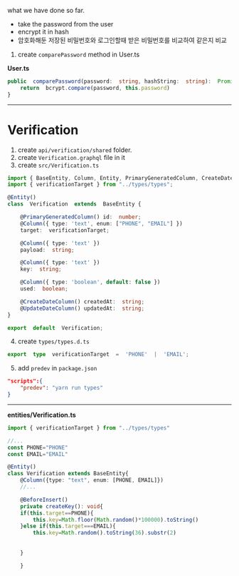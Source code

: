what we have done so far.
- take the password from the user
- encrypt it in hash
- 암호화해둔 저장된 비밀번호와 로그인할때 받은 비밀번호를 비교하여 같은지 비교

1. create `comparePassword` method in User.ts

**User.ts**
```typescript
public  comparePassword(password:  string, hashString:  string):  Promise<boolean> {
	return  bcrypt.compare(password, this.password)
}
```
-------------------
# Verification
1. create `api/verification/shared` folder.
2. create `Verification.graphql` file in it
3. create `src/Verification.ts`

```typescript
import { BaseEntity, Column, Entity, PrimaryGeneratedColumn, CreateDateColumn, UpdateDateColumn } from  'typeorm';
import { verificationTarget } from "../types/types";

@Entity()
class  Verification  extends  BaseEntity {

	@PrimaryGeneratedColumn() id:  number;
	@Column({ type: 'text', enum: ["PHONE", "EMAIL"] })
	target:  verificationTarget;

	@Column({ type: 'text' })
	payload:  string;

	@Column({ type: 'text' })
	key:  string;

	@Column({ type: 'boolean', default: false })
	used:  boolean;

	@CreateDateColumn() createdAt:  string;
	@UpdateDateColumn() updatedAt:  string;
}

export  default  Verification;
```

4. create `types/types.d.ts`
```typescript
export  type  verificationTarget  =  'PHONE'  |  'EMAIL';
```

5. add `predev` in `package.json`
```json
"scripts":{
	"predev": "yarn run types"
}
```

-----------
**entities/Verification.ts**
```typescript
import { verificationTarget } from "../types/types"

//...
const PHONE="PHONE"
const EMAIL="EMAIL"

@Entity()
class Verification extends BaseEntity{
	@Column({type: "text", enum: [PHONE, EMAIL]})
	//...

	@BeforeInsert()
	private createKey(): void{
	if(this.target==PHONE){
		this.key=Math.floor(Math.random()*100000).toString()
	}else if(this.target===EMAIL){
		this.key=Math.random().toString(36).substr(2)
		
	
	}

	}

```
<!--stackedit_data:
eyJoaXN0b3J5IjpbLTE1MDcxMzk5LC01MjE0Mzk0NzksMTU3NT
ExODkyOCw0NTA5MTkwNzQsMTM0ODExMDc0MywxNTYyMDk1NjIz
LC0xNTQzNjI4NzY0LC0yMDg4NzQ2NjEyXX0=
-->
